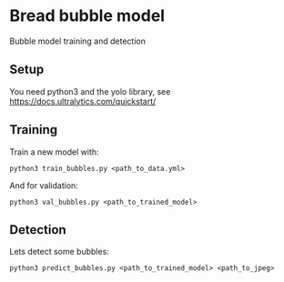 # Bread bubble model

Bubble model training and detection

## Setup

You need python3 and the yolo library, see https://docs.ultralytics.com/quickstart/

## Training

Train a new model with:

```
python3 train_bubbles.py <path_to_data.yml>
```

And for validation:

```
python3 val_bubbles.py <path_to_trained_model>
```

## Detection

Lets detect some bubbles:

```
python3 predict_bubbles.py <path_to_trained_model> <path_to_jpeg>
```

